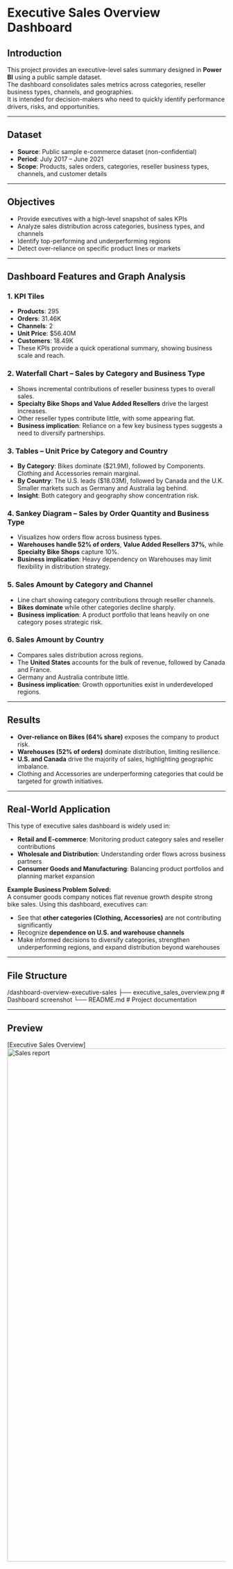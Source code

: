 # Executive Sales Overview Dashboard

## Introduction
This project provides an executive-level sales summary designed in **Power BI** using a public sample dataset.  
The dashboard consolidates sales metrics across categories, reseller business types, channels, and geographies.  
It is intended for decision-makers who need to quickly identify performance drivers, risks, and opportunities.

---

## Dataset
- **Source**: Public sample e-commerce dataset (non-confidential)  
- **Period**: July 2017 – June 2021  
- **Scope**: Products, sales orders, categories, reseller business types, channels, and customer details  

---

## Objectives
- Provide executives with a high-level snapshot of sales KPIs  
- Analyze sales distribution across categories, business types, and channels  
- Identify top-performing and underperforming regions  
- Detect over-reliance on specific product lines or markets  

---

## Dashboard Features and Graph Analysis

### 1. KPI Tiles
- **Products**: 295  
- **Orders**: 31.46K  
- **Channels**: 2  
- **Unit Price**: $56.40M  
- **Customers**: 18.49K  
- These KPIs provide a quick operational summary, showing business scale and reach.

### 2. Waterfall Chart – Sales by Category and Business Type
- Shows incremental contributions of reseller business types to overall sales.  
- **Specialty Bike Shops and Value Added Resellers** drive the largest increases.  
- Other reseller types contribute little, with some appearing flat.  
- **Business implication**: Reliance on a few key business types suggests a need to diversify partnerships.

### 3. Tables – Unit Price by Category and Country
- **By Category**: Bikes dominate ($21.9M), followed by Components. Clothing and Accessories remain marginal.  
- **By Country**: The U.S. leads ($18.03M), followed by Canada and the U.K. Smaller markets such as Germany and Australia lag behind.  
- **Insight**: Both category and geography show concentration risk.

### 4. Sankey Diagram – Sales by Order Quantity and Business Type
- Visualizes how orders flow across business types.  
- **Warehouses handle 52% of orders**, **Value Added Resellers 37%**, while **Specialty Bike Shops** capture 10%.  
- **Business implication**: Heavy dependency on Warehouses may limit flexibility in distribution strategy.

### 5. Sales Amount by Category and Channel
- Line chart showing category contributions through reseller channels.  
- **Bikes dominate** while other categories decline sharply.  
- **Business implication**: A product portfolio that leans heavily on one category poses strategic risk.

### 6. Sales Amount by Country
- Compares sales distribution across regions.  
- The **United States** accounts for the bulk of revenue, followed by Canada and France.  
- Germany and Australia contribute little.  
- **Business implication**: Growth opportunities exist in underdeveloped regions.

---

## Results
- **Over-reliance on Bikes (64% share)** exposes the company to product risk.  
- **Warehouses (52% of orders)** dominate distribution, limiting resilience.  
- **U.S. and Canada** drive the majority of sales, highlighting geographic imbalance.  
- Clothing and Accessories are underperforming categories that could be targeted for growth initiatives.  

---

## Real-World Application
This type of executive sales dashboard is widely used in:  
- **Retail and E-commerce**: Monitoring product category sales and reseller contributions  
- **Wholesale and Distribution**: Understanding order flows across business partners  
- **Consumer Goods and Manufacturing**: Balancing product portfolios and planning market expansion  

**Example Business Problem Solved:**  
A consumer goods company notices flat revenue growth despite strong bike sales. Using this dashboard, executives can:  
- See that **other categories (Clothing, Accessories)** are not contributing significantly  
- Recognize **dependence on U.S. and warehouse channels**  
- Make informed decisions to diversify categories, strengthen underperforming regions, and expand distribution beyond warehouses  

---

## File Structure
/dashboard-overview-executive-sales
├── executive_sales_overview.png # Dashboard screenshot
└── README.md # Project documentation



---

## Preview
[Executive Sales Overview]
<img width="2355" height="1184" alt="Sales report" src="https://github.com/user-attachments/assets/5ad78121-f30f-4f7a-85bc-7e5ff461dfe6" />
